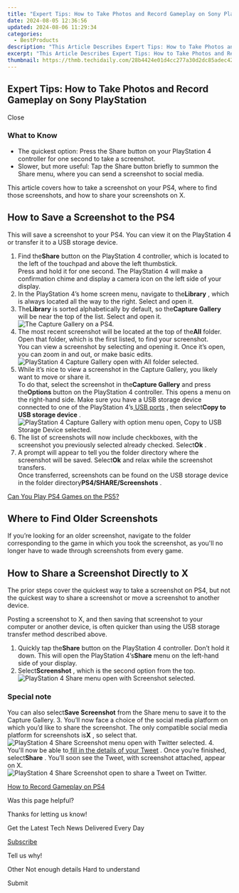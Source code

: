 ```yaml
---
title: "Expert Tips: How to Take Photos and Record Gameplay on Sony PlayStation"
date: 2024-08-05 12:36:56
updated: 2024-08-06 11:29:34
categories:
  - BestProducts
description: "This Article Describes Expert Tips: How to Take Photos and Record Gameplay on Sony PlayStation"
excerpt: "This Article Describes Expert Tips: How to Take Photos and Record Gameplay on Sony PlayStation"
thumbnail: https://thmb.techidaily.com/28b4424e01d4cc277a30d2dc85adec4230b241c9e861b58d7c8b2fd02e294cb8.jpg
---
```


## Expert Tips: How to Take Photos and Record Gameplay on Sony PlayStation

Close 

###  What to Know

* The quickest option: Press the Share button on your PlayStation 4 controller for one second to take a screenshot.
* Slower, but more useful: Tap the Share button briefly to summon the Share menu, where you can send a screenshot to social media.

 This article covers how to take a screenshot on your PS4, where to find those screenshots, and how to share your screenshots on X.

##  How to Save a Screenshot to the PS4 

 This will save a screenshot to your PS4\. You can view it on the PlayStation 4 or transfer it to a USB storage device.

1. Find the**Share** button on the PlayStation 4 controller, which is located to the left of the touchpad and above the left thumbstick.  
 Press and hold it for one second. The PlayStation 4 will make a confirmation chime and display a camera icon on the left side of your display.
2. In the PlayStation 4’s home screen menu, navigate to the**Library** , which is always located all the way to the right. Select and open it.
3. The**Library** is sorted alphabetically by default, so the**Capture Gallery** will be near the top of the list. Select and open it.  
![The Capture Gallery on a PS4.](https://www.lifewire.com/thmb/eI9jR4WZ2sO75Teid4rXoRfXuI8=/1500x0/filters:no_upscale():max_bytes(150000):strip_icc():format(webp)/A3-ScreenshotonPS4-annotated-8b59acc1d643448aabf248ee3ebe2c65.jpg)
4. The most recent screenshot will be located at the top of the**All** folder. Open that folder, which is the first listed, to find your screenshot.  
 You can view a screenshot by selecting and opening it. Once it’s open, you can zoom in and out, or make basic edits.  
![PlayStation 4 Capture Gallery open with All folder selected.](https://www.lifewire.com/thmb/n0xp5zvi4vN_7n-_f4oakfxjtM0=/1500x0/filters:no_upscale():max_bytes(150000):strip_icc():format(webp)/A4-ScreenshotonPS4-annotated-ae5bdd84a49147e5890789ab8aef0311.jpg)
5. While it’s nice to view a screenshot in the Capture Gallery, you likely want to move or share it.  
 To do that, select the screenshot in the**Capture Gallery** and press the**Options** button on the PlayStation 4 controller. This opens a menu on the right-hand side. Make sure you have a USB storage device connected to one of the PlayStation 4’s[ USB ports](https://www.lifewire.com/what-is-a-usb-port-818166) , then select**Copy to USB storage device** .  
![PlayStation 4 Capture Gallery with option menu open, Copy to USB Storage Device selected.](https://www.lifewire.com/thmb/jnGosDMQbmlWzAn2GW7mBXX0kzM=/1500x0/filters:no_upscale():max_bytes(150000):strip_icc():format(webp)/A5-ScreenshotonPS4-annotated-3f232473d63d47259900bfeb8a70d3c6.jpg)
6. The list of screenshots will now include checkboxes, with the screenshot you previously selected already checked. Select**Ok** .
7. A prompt will appear to tell you the folder directory where the screenshot will be saved. Select**Ok** and relax while the screenshot transfers.  
 Once transferred, screenshots can be found on the USB storage device in the folder directory**PS4/SHARE/Screenshots** .

[ Can You Play PS4 Games on the PS5? ](https://www.lifewire.com/backwards-compatibility-ps5-5084149) 

##  Where to Find Older Screenshots 

 If you’re looking for an older screenshot, navigate to the folder corresponding to the game in which you took the screenshot, as you'll no longer have to wade through screenshots from every game.  

##  How to Share a Screenshot Directly to X 

 The prior steps cover the quickest way to take a screenshot on PS4, but not the quickest way to share a screenshot or move a screenshot to another device.

 Posting a screenshot to X, and then saving that screenshot to your computer or another device, is often quicker than using the USB storage transfer method described above.

1. Quickly tap the**Share** button on the PlayStation 4 controller. Don’t hold it down. This will open the PlayStation 4’s**Share** menu on the left-hand side of your display.
2. Select**Screenshot** , which is the second option from the top.  
![PlayStation 4 Share menu open with Screenshot selected.](https://www.lifewire.com/thmb/TwHEbDMuEmpG0COI1qbF9T0oico=/1500x0/filters:no_upscale():max_bytes(150000):strip_icc():format(webp)/B2-ScreenshotonPS4-annotated-d09b135eb74344a6963f7bd0b677ab67.jpg)  
###  Special note  
 You can also select**Save Screenshot** from the Share menu to save it to the Capture Gallery.
3. You’ll now face a choice of the social media platform on which you’d like to share the screenshot. The only compatible social media platform for screenshots is**X** , so select that.  
![PlayStation 4 Share Screenshot menu open with Twitter selected.](https://www.lifewire.com/thmb/_A-3Ahr76efuT6-8kIYRCZ3GJmI=/1500x0/filters:no_upscale():max_bytes(150000):strip_icc():format(webp)/B3-ScreenshotonPS4-annotated-ddfe04138c1f4a37b7683c8fa5cb0426.jpg)
4. You'll now be able to[ fill in the details of your Tweet](https://www.lifewire.com/tutorial-intro-to-using-twitter-2654622) . Once you’re finished, select**Share** . You’ll soon see the Tweet, with screenshot attached, appear on X.  
![PlayStation 4 Share Screenshot open to share a Tweet on Twitter.](https://www.lifewire.com/thmb/cl-z4j1rz5GYdGnxi_dQHCKBX1U=/1500x0/filters:no_upscale():max_bytes(150000):strip_icc():format(webp)/B4-ScreenshotonPS4-annotated-5e4432cd0ed84941bfa961be4e9e88bf.jpg)

[ How to Record Gameplay on PS4 ](https://www.lifewire.com/record-gameplay-on-ps4-5074215) 

Was this page helpful?

Thanks for letting us know!

 Get the Latest Tech News Delivered Every Day

[ Subscribe ](https://www.lifewire.com/#) 

Tell us why!

 Other  Not enough details  Hard to understand 

 Submit 

<ins class="adsbygoogle"
     style="display:block"
     data-ad-format="autorelaxed"
     data-ad-client="ca-pub-7571918770474297"
     data-ad-slot="1223367746"></ins>



<ins class="adsbygoogle"
     style="display:block"
     data-ad-client="ca-pub-7571918770474297"
     data-ad-slot="8358498916"
     data-ad-format="auto"
     data-full-width-responsive="true"></ins>
